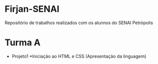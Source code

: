 # Firjan-SENAI
 Repositório de trabalhos realizados com os alunnos do SENAI Petrópolis

# Turma A
* Projeto1
  *Iniciação ao HTML e CSS (Apresentação da linguagem)
